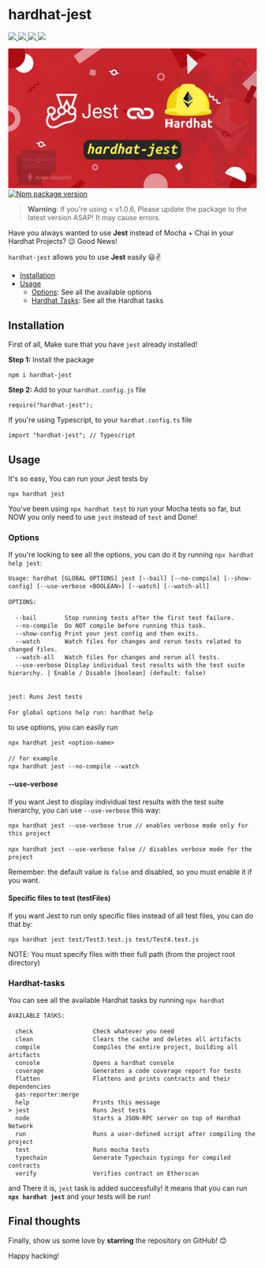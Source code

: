 # hardhat-jest

<a href="https://npmjs.com/package/hardhat-jest" target="_blank">
	<img src="https://img.shields.io/badge/npm-CB3837?style=for-the-badge&logo=npm&logoColor=white"/>
	<img src="https://img.shields.io/badge/Solidity-e6e6e6?style=for-the-badge&logo=solidity&logoColor=black"/>
	<img src="https://img.shields.io/badge/Jest-C21325?style=for-the-badge&logo=jest&logoColor=white"/>
	<img src="https://img.shields.io/badge/Ethereum-3C3C3D?style=for-the-badge&logo=Ethereum&logoColor=white"/>
</a>

<a style="display: block" target="_blank" href="https://npmjs.com/package/hardhat-jest"><img
    src="https://github.com/RyanHosseini/hardhat-jest/blob/main/hardhat-jest.png"
    width='1200"' /></a>
[![Npm package version](https://badgen.net/npm/v/hardhat-jest)](https://npmjs.com/package/hardhat-jest)

> **Warning**:
> If you're using < v1.0.6, Please update the package to the latest version ASAP! It may cause errors.

Have you always wanted to use **Jest** instead of Mocha + Chai in your Hardhat Projects? 😉 Good News!

`hardhat-jest` allows you to use **Jest** easily 😃✌️

-   [Installation](#installation)
-   [Usage](#usage)
    -   [Options](#options): See all the available options
    -   [Hardhat Tasks](#hardhat-tasks): See all the Hardhat tasks

## Installation

First of all, Make sure that you have `jest` already installed!

**Step 1:** Install the package

```
npm i hardhat-jest
```

**Step 2:** Add to your `hardhat.config.js` file

```
require("hardhat-jest");
```

If you're using Typescript, to your `hardhat.config.ts` file

```
import "hardhat-jest"; // Typescript
```

## Usage

It's so easy, You can run your Jest tests by

```
npx hardhat jest
```

You've been using `npx hardhat test` to run your Mocha tests so far, but NOW you only need to use `jest` instead of `test` and Done!

### Options

If you're looking to see all the options, you can do it by running `npx hardhat help jest`:

```shell
Usage: hardhat [GLOBAL OPTIONS] jest [--bail] [--no-compile] [--show-config] [--use-verbose <BOOLEAN>] [--watch] [--watch-all]

OPTIONS:

  --bail       	Stop running tests after the first test failure.
  --no-compile 	Do NOT compile before running this task.
  --show-config	Print your jest config and then exits.
  --watch      	Watch files for changes and rerun tests related to changed files.
  --watch-all  	Watch files for changes and rerun all tests.
  --use-verbose	Display individual test results with the test suite hierarchy. | Enable / Disable [boolean] (default: false)


jest: Runs Jest tests

For global options help run: hardhat help
```

to use options, you can easily run

```shell
npx hardhat jest <option-name>

// for example
npx hardhat jest --no-compile --watch
```

#### --use-verbose

If you want Jest to display individual test results with the test suite hierarchy, you can use `--use-verbose` this way:

```
npx hardhat jest --use-verbose true // enables verbose mode only for this project

npx hardhat jest --use-verbose false // disables verbose mode for the project
```

Remember: the default value is `false` and disabled, so you must enable it if you want.

#### Specific files to test (testFiles)

If you want Jest to run only specific files instead of all test files, you can do that by:

```shell
npx hardhat jest test/Test3.test.js test/Test4.test.js
```

NOTE: You must specify files with their full path (from the project root directory)

### Hardhat-tasks

You can see all the available Hardhat tasks by running `npx hardhat`

```shell
AVAILABLE TASKS:

  check             	Check whatever you need
  clean             	Clears the cache and deletes all artifacts
  compile           	Compiles the entire project, building all artifacts
  console           	Opens a hardhat console
  coverage          	Generates a code coverage report for tests
  flatten           	Flattens and prints contracts and their dependencies
  gas-reporter:merge
  help              	Prints this message
> jest                  Runs Jest tests
  node              	Starts a JSON-RPC server on top of Hardhat Network
  run               	Runs a user-defined script after compiling the project
  test              	Runs mocha tests
  typechain         	Generate Typechain typings for compiled contracts
  verify            	Verifies contract on Etherscan
```

and There it is, `jest` task is added successfully! it means that you can run **`npx hardhat jest`** and your tests will be run!

## Final thoughts

Finally, show us some love by **starring** the repository on GitHub!️ 😊

Happy hacking!
